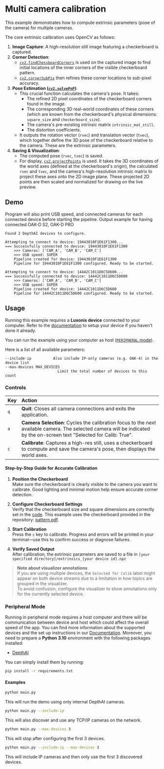 # Multi camera calibration

This example demonstrates how to compute extrinsic parameters (pose of the camera) for multiple cameras.

The core extrinsic calibration uses OpenCV as follows:

1. **Image Capture**: A high-resolution still image featuring a checkerboard is captured.
2. **Corner Detection**:
   - [`cv2.findChessboardCorners`](https://docs.opencv.org/master/d9/d0c/group__calib3d.html#ga93efa9b0aa890de240ca32b11253dd4a) is used on the captured image to find initial locations of the inner corners of the visible checkerboard pattern.
   - [`cv2.cornerSubPix`](https://docs.opencv.org/master/dd/d1a/group__imgproc__feature.html#ga354e0d7c86d0d9da75de9b9701a9a87e) then refines these corner locations to sub-pixel accuracy.
3. **Pose Estimation ([`cv2.solvePnP`](https://docs.opencv.org/master/d9/d0c/group__calib3d.html#ga549c2075fac14829ff4a58bc931c033d))**:
   - This crucial function calculates the camera's pose. It takes:
     - The refined 2D pixel coordinates of the checkerboard corners found in the image.
     - The corresponding 3D real-world coordinates of these corners (which are known from the checkerboard's physical dimensions: `square_size` and `checkerboard_size`).
     - The camera's pre-existing intrinsic matrix `intrinsic_mat_still`.
     - The distortion coefficients.
   - It outputs the rotation vector (`rvec`) and translation vector (`tvec`), which together define the 3D pose of the checkerboard relative to the camera. These are the extrinsic parameters.
4. **Saving & Visualization**:
   - The computed pose (`rvec`, `tvec`) is saved.
   - For display, [`cv2.projectPoints`](https://docs.opencv.org/master/d9/d0c/group__calib3d.html#ga1019495a2c8d1743ed5cc23fa0daff8c) is used. It takes the 3D coordinates of the world axes (defined at the checkerboard's origin), the calculated `rvec` and `tvec`, and the camera's high-resolution intrinsic matrix to project these axes onto the 2D image plane. These projected 2D points are then scaled and normalized for drawing on the live preview.

## Demo

Program will also print USB speed, and connected cameras for each connected device before starting the pipeline. Output example for having connected OAK-D S2, OAK-D PRO

```
Found 2 DepthAI devices to configure.

Attempting to connect to device: 19443010F1E61F1300...
=== Successfully connected to device: 19443010F1E61F1300
    >>> Cameras: ['CAM_A', 'CAM_B', 'CAM_C']
    >>> USB speed: SUPER
    Pipeline created for device: 19443010F1E61F1300
    Pipeline for 19443010F1E61F1300 configured. Ready to be started.

Attempting to connect to device: 14442C1011D6C5D600...
=== Successfully connected to device: 14442C1011D6C5D600
    >>> Cameras: ['CAM_A', 'CAM_B', 'CAM_C']
    >>> USB speed: SUPER
    Pipeline created for device: 14442C1011D6C5D600
    Pipeline for 14442C1011D6C5D600 configured. Ready to be started.

```

## Usage

Running this example requires a **Luxonis device** connected to your computer. Refer to the [documentation](https://docs.luxonis.com/software/) to setup your device if you haven't done it already.

You can run the example using your computer as host ([`PERIPHERAL` mode](#peripheral-mode)).

Here is a list of all available parameters:

```
--include-ip          Also include IP-only cameras (e.g. OAK-4) in the device list
--max-devices MAX_DEVICES
                        Limit the total number of devices to this count
```

### Controls

| Key | Action                                                                                                                                                                   |
| :-- | :----------------------------------------------------------------------------------------------------------------------------------------------------------------------- |
| `q` | **Quit**: Closes all camera connections and exits the application.                                                                                                       |
| `a` | **Camera Selection**: Cycles the calibration focus to the next available camera. The selected camera will be indicated by the on-screen text "Selected for Calib: True". |
| `c` | **Calibrate**: Captures a high-res still, uses a checkerboard to compute and save the camera's pose, then displays the world axes.                                       |

#### Step-by-Step Guide for Accurate Calibration

1. **Position the Checkerboard**\
   Make sure the checkerboard is clearly visible to the camera you want to calibrate. Good lighting and minimal motion help ensure accurate corner detection.

2. **Configure Checkerboard Settings**\
   Verify that the checkerboard size and square dimensions are correctly set in the [code](utils/calibration_node.py). This example uses the checkerboard provided in the repository: [pattern.pdf](pattern.pdf).

3. **Start Calibration**\
   Press the `c` key to calibrate. Progress and errors will be printed in your terminal—use this to confirm success or diagnose failures.

4. **Verify Saved Output**\
   After calibration, the extrinsic parameters are saved to a file in `[your specified directory]/extrinsics_[your device id].npz`

> **Note about visualizer annotations**\
> If you are using multiple devices, the `Selected for Calib` label might appear on both device streams due to a limitation in how topics are grouped in the visualizer.\
> To avoid confusion, configure the visualizer to show annotations only for the currently selected device.

### Peripheral Mode

Running in peripheral mode requires a host computer and there will be communication between device and host which could affect the overall speed of the app.
You can find more information about the supported devices and the set up instructions in our [Documentation](https://rvc4.docs.luxonis.com/hardware).
Moreover, you need to prepare a **Python 3.10** environment with the following packages installed:

- [DepthAI](https://pypi.org/project/depthai/)

You can simply install them by running:

```bash
pip install -r requirements.txt
```

#### Examples

```bash
python main.py
```

This will run the demo using only internal DepthAI cameras.

```bash
python main.py --include-ip
```

This will also discover and use any TCP/IP cameras on the network.

```bash
python main.py --max-devices 3
```

This will stop after configuring the first 3 devices.

```bash
python main.py --include-ip --max-devices 3
```

This will include IP cameras and then only use the first 3 discovered devices.
